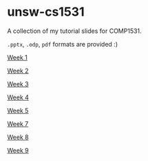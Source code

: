 # unsw-cs1531
A collection of my tutorial slides for COMP1531.

`.pptx`, `.odp`, `pdf` formats are provided :) 

[Week 1](https://docs.google.com/presentation/d/1mUFbRIAW01sOvLTSRDrTcB8A4erJSO7rs-Ui232sT-g/edit?usp=sharing)

[Week 2](https://docs.google.com/presentation/d/1dmxkCxEJCR8VXGhusVm3HIEixbowhX-1AF-l8YpuUDU/edit?usp=sharing)

[Week 3](https://docs.google.com/presentation/d/1Cxf6k6d3iNcjsvhKww0ZNrb8vfKH_0w9HSXRDUV-LZI/edit?usp=sharing)

[Week 4](https://docs.google.com/presentation/d/1zaW_if44pVj145ulq0vYnW6S-CES2Lp29p1cBAF0POk/edit?usp=sharing)

[Week 5](https://docs.google.com/presentation/d/1vIlwvgOb4Gy1axVYz9PjukfM62tp6R7-8QumAsprR4k/edit?usp=sharing)

[Week 7](https://docs.google.com/presentation/d/12OXIBp1lzRP2xiM9YwOqT7_UpDDTz9S-Ufets5xUev4/edit?usp=sharing)

[Week 8](https://docs.google.com/presentation/d/13QLmfuVo7w5yOftXz5FM_9lPxZkRV0Y07rsEQaYM6lQ/edit?usp=sharing)

[Week 9](https://docs.google.com/presentation/d/1Qul-rtEWwfeP5d3iLIcddKV18CxDf5e9Qt9eLarCzDE/edit?usp=sharing)
